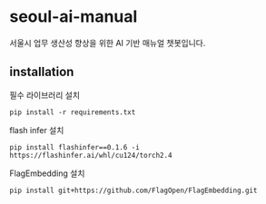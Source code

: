 # seoul-ai-manual
서울시 업무 생산성 향상을 위한 AI 기반 매뉴얼 챗봇입니다.

## installation

필수 라이브러리 설치

`pip install -r requirements.txt`

flash infer 설치

`pip install flashinfer==0.1.6 -i https://flashinfer.ai/whl/cu124/torch2.4`

FlagEmbedding 설치

`pip install git+https://github.com/FlagOpen/FlagEmbedding.git`